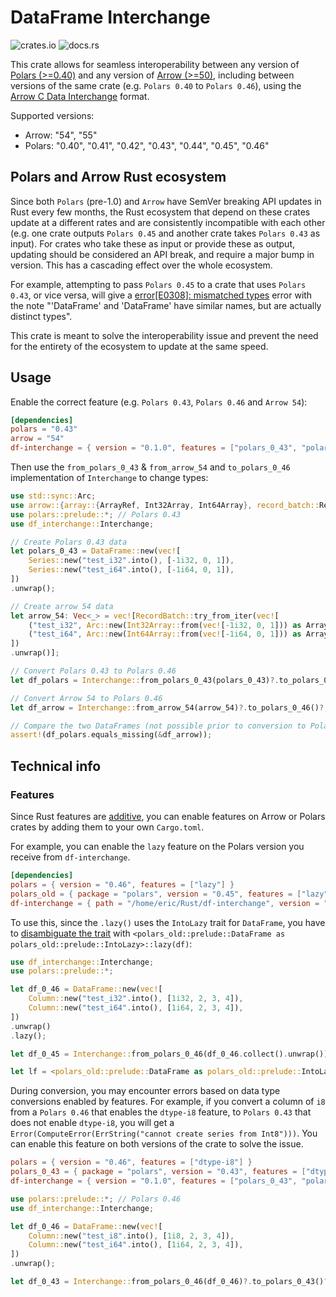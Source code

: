 # DataFrame Interchange

![crates.io](https://img.shields.io/crates/v/df-interchange) ![docs.rs](https://img.shields.io/docsrs/df-interchange)

This crate allows for seamless interoperability between any version of [Polars (>=0.40)](https://docs.rs/polars/latest/polars/) and any version of [Arrow (>=50)](https://docs.rs/arrow/latest/arrow/), including between versions of the same crate (e.g. `Polars 0.40` to `Polars 0.46`), using the [Arrow C Data Interchange](https://arrow.apache.org/docs/format/CDataInterface.html) format.

Supported versions:
* Arrow: "54", "55"
* Polars: "0.40", "0.41", "0.42", "0.43", "0.44", "0.45", "0.46"  

## Polars and Arrow Rust ecosystem

Since both `Polars` (pre-1.0) and `Arrow` have SemVer breaking API updates in Rust every few months, the Rust ecosystem that depend on these crates update at a different rates and are consistently incompatible with each other (e.g. one crate outputs `Polars 0.45` and another crate takes `Polars 0.43` as input). For crates who take these as input or provide these as output, updating should be considered an API break, and require a major bump in version. This has a cascading effect over the whole ecosystem.

For example, attempting to pass `Polars 0.45` to a crate that uses `Polars 0.43`, or vice versa, will give a [error[E0308]: mismatched types](https://doc.rust-lang.org/error_codes/E0308.html) error with the note "'DataFrame' and 'DataFrame' have similar names, but are actually distinct types". 

This crate is meant to solve the interoperability issue and prevent the need for the entirety of the ecosystem to update at the same speed.

## Usage

Enable the correct feature (e.g. `Polars 0.43`, `Polars 0.46` and `Arrow 54`):

```toml
[dependencies]
polars = "0.43"
arrow = "54"
df-interchange = { version = "0.1.0", features = ["polars_0_43", "polars_0_46", "arrow_54"] }
```

Then use the `from_polars_0_43` & `from_arrow_54` and `to_polars_0_46` implementation of `Interchange` to change types:

```Rust
use std::sync::Arc; 
use arrow::{array::{ArrayRef, Int32Array, Int64Array}, record_batch::RecordBatch}; // Arrow 54
use polars::prelude::*; // Polars 0.43
use df_interchange::Interchange;

// Create Polars 0.43 data
let polars_0_43 = DataFrame::new(vec![
    Series::new("test_i32".into(), [-1i32, 0, 1]),
    Series::new("test_i64".into(), [-1i64, 0, 1]),
])
.unwrap();

// Create arrow 54 data
let arrow_54: Vec<_> = vec![RecordBatch::try_from_iter(vec![
    ("test_i32", Arc::new(Int32Array::from(vec![-1i32, 0, 1])) as ArrayRef),
    ("test_i64", Arc::new(Int64Array::from(vec![-1i64, 0, 1])) as ArrayRef),
])
.unwrap()];

// Convert Polars 0.43 to Polars 0.46
let df_polars = Interchange::from_polars_0_43(polars_0_43)?.to_polars_0_46()?;

// Convert Arrow 54 to Polars 0.46
let df_arrow = Interchange::from_arrow_54(arrow_54)?.to_polars_0_46()?;

// Compare the two DataFrames (not possible prior to conversion to Polars 0.46)
assert!(df_polars.equals_missing(&df_arrow));

```

## Technical info

### Features

Since Rust features are [additive](https://doc.rust-lang.org/cargo/reference/features.html#feature-unification), you can enable features on Arrow or Polars crates by adding them to your own `Cargo.toml`.

For example, you can enable the `lazy` feature on the Polars version you receive from `df-interchange`.

```toml
[dependencies]
polars = { version = "0.46", features = ["lazy"] }
polars_old = { package = "polars", version = "0.45", features = ["lazy"] }
df-interchange = { path = "/home/eric/Rust/df-interchange", version = "0.1.0", features = ["polars_0_45", "polars_0_46"] }
```

To use this, since the `.lazy()` uses the `IntoLazy` trait for `DataFrame`, you have to [disambiguate the trait](https://doc.rust-lang.org/rust-by-example/trait/disambiguating.html) with `<polars_old::prelude::DataFrame as polars_old::prelude::IntoLazy>::lazy(df)`:

```Rust
use df_interchange::Interchange;
use polars::prelude::*;

let df_0_46 = DataFrame::new(vec![
    Column::new("test_i32".into(), [1i32, 2, 3, 4]),
    Column::new("test_i64".into(), [1i64, 2, 3, 4]),
])
.unwrap()
.lazy();

let df_0_45 = Interchange::from_polars_0_46(df_0_46.collect().unwrap())?.to_polars_0_45()?;

let lf = <polars_old::prelude::DataFrame as polars_old::prelude::IntoLazy>::lazy(df_0_45);
```

During conversion, you may encounter errors based on data type conversions enabled by features. For example, if you convert a column of `i8` from a `Polars 0.46` that enables the `dtype-i8` feature, to `Polars 0.43` that does not enable `dtype-i8`, you will get a `Error(ComputeError(ErrString("cannot create series from Int8")))`. You can enable this feature on both versions of the crate to solve the issue.

```toml
polars = { version = "0.46", features = ["dtype-i8"] }
polars_0_43 = { package = "polars", version = "0.43", features = ["dtype-i8"] }
df-interchange = { version = "0.1.0", features = ["polars_0_43", "polars_0_46"] }
```

```Rust
use polars::prelude::*; // Polars 0.46
use df_interchange::Interchange; 

let df_0_46 = DataFrame::new(vec![
    Column::new("test_i8".into(), [1i8, 2, 3, 4]),
    Column::new("test_i64".into(), [1i64, 2, 3, 4]),
])
.unwrap();

let df_0_43 = Interchange::from_polars_0_46(df_0_46)?.to_polars_0_43()?;
```
